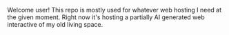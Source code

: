 Welcome user! This repo is mostly used for whatever web hosting I need at the given moment. Right now it's hosting a partially AI generated web interactive of my old living space.
